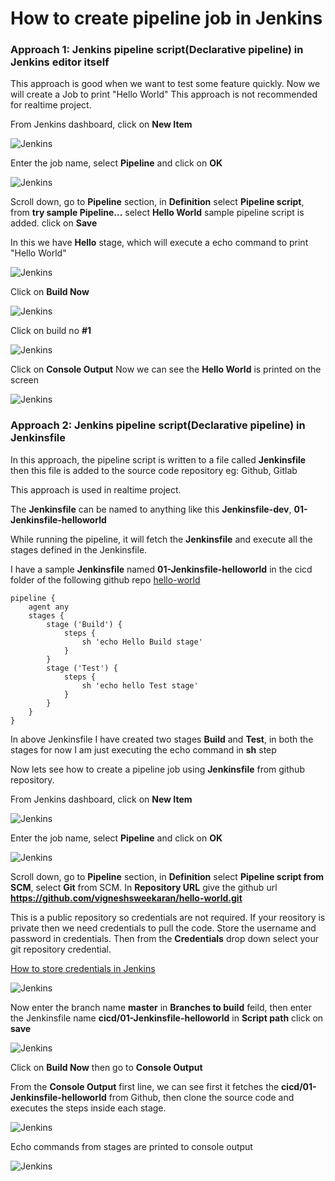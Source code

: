 # How to create pipeline job in Jenkins

### Approach 1: Jenkins pipeline script(Declarative pipeline) in Jenkins editor itself

This approach is good when we want to test some feature quickly. Now we will create a Job to print "Hello World" This approach is not recommended for realtime project.

From Jenkins dashboard, click on **New Item**

![Jenkins](/content/jenkins/tutorials/pipeline/images/01-first-pipeline-job/jenkins-job-new-item.png)

Enter the job name, select **Pipeline** and click on **OK**

![Jenkins](/content/jenkins/tutorials/pipeline/images/01-first-pipeline-job/jenkins-first-job-create.png)

Scroll down, go to **Pipeline** section, in **Definition** select **Pipeline script**, from **try sample Pipeline...** select **Hello World** sample pipeline script is added. click on **Save**

In this we have **Hello** stage, which will execute a echo command to print "Hello World"

![Jenkins](/content/jenkins/tutorials/pipeline/images/01-first-pipeline-job/jenkins-first-job-configuration.png)

Click on **Build Now**

![Jenkins](/content/jenkins/tutorials/pipeline/images/01-first-pipeline-job/jenkins-click-build-now.png)

Click on build no **#1**

![Jenkins](/content/jenkins/tutorials/pipeline/images/01-first-pipeline-job/jenkins-click-on-build-number.png)

Click on **Console Output** Now we can see the **Hello World** is printed on the screen

![Jenkins](/content/jenkins/tutorials/pipeline/images/01-first-pipeline-job/jenkins-click-on-console-output.png)

### Approach 2: Jenkins pipeline script(Declarative pipeline) in Jenkinsfile

In this approach, the pipeline script is written to a file called **Jenkinsfile** then this file is added to the source code repository eg: Github, Gitlab

This approach is used in realtime project.

The **Jenkinsfile** can be named to anything like this **Jenkinsfile-dev**, **01-Jenkinsfile-helloworld**

While running the pipeline, it will fetch the **Jenkinsfile** and execute all the stages defined in the Jenkinsfile.

I have a sample **Jenkinsfile** named **01-Jenkinsfile-helloworld** in the cicd folder of the following github repo [hello-world](https://github.com/vigneshsweekaran/hello-world.git)

```
pipeline {
    agent any
    stages {
        stage ('Build') {
            steps {
                sh 'echo Hello Build stage'
            }
        }
        stage ('Test') {
            steps {
                sh 'echo hello Test stage'
            }
        }
    }
}
```

In above Jenkinsfile I have created two stages **Build** and **Test**, in both the stages for now I am just executing the echo command in **sh** step

Now lets see how to create a pipeline job using **Jenkinsfile** from github repository.

From Jenkins dashboard, click on **New Item**

![Jenkins](/content/jenkins/tutorials/pipeline/images/01-first-pipeline-job/jenkins-job-new-item.png)

Enter the job name, select **Pipeline** and click on **OK**

![Jenkins](/content/jenkins/tutorials/pipeline/images/01-first-pipeline-job/jenkins-first-job-create.png)

Scroll down, go to **Pipeline** section, in **Definition** select **Pipeline script from SCM**, select **Git** from SCM. In **Repository URL** give the github url **https://github.com/vigneshsweekaran/hello-world.git**

This is a public repository so credentials are not required. If your reository is private then we need credentials to pull the code. Store the username and password in credentials. Then from the **Credentials** drop down select your git repository credential.

[How to store credentials in Jenkins](/content/jenkins/tutorials/common/04-how-to-store-credentials-in-jenkins)

![Jenkins](/content/jenkins/tutorials/pipeline/images/01-first-pipeline-job/jenkins-pipeline-scm.png)

Now enter the branch name **master** in **Branches to build** feild, then enter the Jenkinsfile name **cicd/01-Jenkinsfile-helloworld** in **Script path** click on **save**

![Jenkins](/content/jenkins/tutorials/pipeline/images/01-first-pipeline-job/jenkins-pipeline-jenkinsfile.png)

Click on **Build Now** then go to **Console Output** 

From the **Console Output** first line, we can see first it fetches the **cicd/01-Jenkinsfile-helloworld** from Github, then clone the source code and executes the steps inside each stage.

![Jenkins](/content/jenkins/tutorials/pipeline/images/01-first-pipeline-job/jenkins-pipeline-jenkinsfile-reference.png)

Echo commands from stages are printed to console output

![Jenkins](/content/jenkins/tutorials/pipeline/images/01-first-pipeline-job/jenkins-pipeline-echo-hello-world.png)






